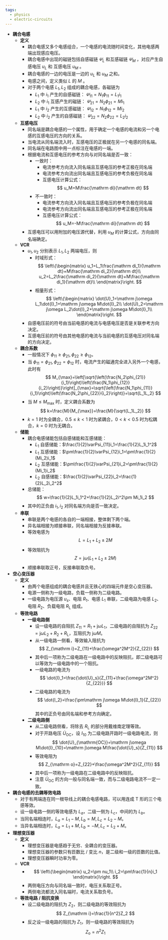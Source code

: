 ```yaml
---
tags:
  - physics
  - electric-circuits
---
```

- **耦合电感**
    - **定义**
        - 耦合电感又多个电感组合，一个电感的电流随时间变化，其他电感两端出现感应电压。
        - 耦合电感中出现的磁链包括自感磁链 $\varPsi_{L}$ 和互感磁链 $\varPsi_M$ ，对应产生自感电压 $u_L$ 和 互感电压 $u_M$ 。
        - 耦合电感的一边的电压是一边的 $u_L$ 和 $u_M$ 之和。
        - 电感之间，定义类似 $L$ 的 $M$ 。
        - 对于两个电感 $L_1,L_2$ 组成的耦合电感，各磁链为
            - $L_1$ 中 $i_1$ 产生的自感磁链： $\varPsi_{11}=N_1\phi_{11}=L_1i_1$
            - $L_2$ 中 $i_1$ 互感产生的磁链： $\varPsi_{21}=N_2\phi_{21}=Mi_1$
            - $L_1$ 中 $i_2$ 产生的互感磁链： $\varPsi_{12}=N_1\phi_{12}=Mi_2$
            - $L_2$ 中 $i_2$ 产生的自感磁链： $\varPsi_{22}=N_2\phi_{22}=L_2i_2$
    - **互感电压**
        - 同名端是耦合电感的一个属性，用于确定一个电感的电流和另一个电感的互感电压的方向的关系。
        - 当电流从同名端流入时，互感电压的正极就在另一个电感的同名端。
        - 同名端在电路图中用一点标注在电感的一端。
        - 根据电流和互感电压的参考方向与对同名端是否一致：
            - 一致时：
                - 电流参考方向流入同名端且互感电压的参考正极在同名端
                - 电流参考方向流出同名端且互感电压的参考负极在同名端
                - 互感电压计算公式：
                  $$
                  u_M=M\frac{\mathrm di}{\mathrm dt}
                  $$
            - 不一致时：
                - 电流参考方向流入同名端且互感电压的参考负极在同名端
                - 电流参考方向流出同名端且互感电压的参考正极在同名端
                - 互感电压计算公式：
                  $$
                  u_M=-M\frac{\mathrm di}{\mathrm dt}
                  $$
        - 互感电压可以用附加的电压源代替，利用 $u_M$ 的计算公式，方向由同名端确定。
    - **VCR**
        - $u_1,u_2$ 分别表示 $L_1,L_2$ 两端电压，则
            - 时域形式：
              $$
              \left\{\begin{matrix}
              u_1=L_1\frac{\mathrm di_1}{\mathrm dt}+M\frac{\mathrm di_2}{\mathrm dt}\\
              u_2=L_2\frac{\mathrm di_2}{\mathrm dt}+M\frac{\mathrm di_1}{\mathrm dt}\\
              \end{matrix}\right.
              $$
            - 相量形式：
              $$
              \left\{\begin{matrix}
              \dot{U}_1=\mathrm j\omega L_1\dot{I}_1+\mathrm j\omega M\dot{I}_2\\
              \dot{U}_2=\mathrm j\omega L_2\dot{I}_2+\mathrm j\omega M\dot{I}_1\\
              \end{matrix}\right.
              $$
        - 自感电压前的符号由当前电感的电流与电感电压是否是关联参考方向决定。
        - 互感电压前的符号由其他电感的电流与当前电感的互感电压对同名端的方向决定。
    - **耦合系数**
        - 一般情况下 $\phi_{11}\ge\phi_{21},\phi_{22}\ge\phi_{12}$。
        - 当 $\phi_{11}=\phi_{21},\phi_{22}=\phi_{12}$ 时，电流产生的磁通完全进入另外一个电感，此时有
          $$
          M_{\max}=\left[\sqrt{\left(\frac{N_2\phi_{21}}{i_1}\right)\left(\frac{N_1\phi_{12}}{i_2}\right)}\right]_{\max}=\sqrt{\left(\frac{N_1\phi_{11}}{i_1}\right)\left(\frac{N_2\phi_{22}}{i_2}\right)}=\sqrt{L_1L_2}
          $$
        - 当 $M\le M_{\max}$ 时，定义耦合系数为
          $$
          k=\frac{M}{M_{\max}}=\frac{M}{\sqrt{L_1L_2}}
          $$
        - $k=1$ 时为全耦合，$0.5\le k<1$ 时为紧耦合，$0<k<0.5$ 时为松耦合，$k=0$ 时为无耦合。
    - **储能**
        - 耦合电感储能包括自感储能和互感储能：
            - $L_1$ 自感储能：$\frac{1}{2}\varPsi_{11}i_1=\frac{1}{2}L_1i_1^2$
            - $L_1$ 互感储能：$\pm\frac{1}{2}\varPsi_{12}i_1=\pm\frac{1}{2}(Mi_2)i_1$
            - $L_2$ 互感储能：$\pm\frac{1}{2}\varPsi_{21}i_2=\pm\frac{1}{2}(Mi_1)i_2$
            - $L_2$ 自感储能：$\frac{1}{2}\varPsi_{22}i_2=\frac{1}{2}L_2i_2^2$
        - 总储能：
          $$
          w=\frac{1}{2}L_1i_1^2+\frac{1}{2}L_2i^2\pm Mi_1i_2
          $$
        - 其中的正负由 $i_1,i_2$ 对同名端方向是否一致决定。
    - **串联**
        - 串联是两个电感的各自的一端相接，整体剩下两个端。
        - 异名端相接为顺接串联，同名端相接为反接串联。
        - 等效电感为
          $$
          L=L_1+L_2\pm 2M
          $$
        - 等效阻抗为
          $$
          Z=\mathrm j\omega(L_1+L_2\pm 2M)
          $$
        - 顺接串联取正号，反接串联取负号。
- **空心变压器**
    - **定义**
        - 由两个电感组成的耦合电感并且无铁心的四端元件是空心变压器。
        - 电源一侧称为一级电路，负载一侧称为二级电路。
        - 一级电路为电压源 $u_s$、电阻 $R_1$、电感 $L_1$ 串联，二级电路为电感 $L_2$、电阻 $R_2$、负载电阻 $R_{\mathrm L}$ 组成。
    - **等效电路**
        - **一级电路侧**
            - 设一级电路的自阻抗 $Z_{11}=R_1+\mathrm j\omega L_1$，二级电路的自阻抗为 $Z_{22}=\mathrm j\omega L_2+R_2+R_{\mathrm L}$，互阻抗为 $\mathrm j\omega M$。
            - 从一级电路一侧看，等效输入阻抗为
              $$
              Z_{\mathrm i}=Z_{11}+\frac{\omega^2M^2}{Z_{22}}
              $$
            - 其中后一项称为二级电路在一级电路中的反映阻抗，即二级电路可以等效为一级电路中的一个阻抗。
            - 一级电路的电流为
              $$
              \dot{I}_1=\frac{\dot{U}_s}{Z_{11}+\frac{\omega^2M^2}{Z_{22}}}
              $$
            - 二级电路的电流为
              $$
              \dot{I_2}=\frac{\pm\mathrm j\omega M\dot{I}_1}{Z_{22}}
              $$
              其中的正负号由同名端和参考方向确定。
        - **二级电路侧**
            - 从二级电路侧看，将除去 $R_{\mathrm L}$ 的部分用戴维南定理等效。
            - 对于开路电压 $\dot{U}_{\mathrm{OC}}$，设 $I_{10}$ 为二级电路开路时一级电路电流，则
              $$
              \dot{U}_{\mathrm{OC}}=\mathrm j\omega M\dot{I}_{10}=\mathrm j\omega M\frac{\dot{U}_s}{Z_{11}}
              $$
            - 等效电阻为
              $$
              Z_{\mathrm o}=Z_{22}+\frac{\omega^2M^2}{Z_{11}}
              $$
            - 其中后一项称为一级电路在二级电路中的反映阻抗。
            - 注意 $\dot{U}_{\mathrm{OC}}$ 的方向一般与同名端一致，而与二级电路电流不一定一致。
- **耦合电感的去耦等效电路**
    - 对于有两端连在同一根导线上的耦合电感电路，可以用连成 T 形的三个电感等效。
    - 设一级电路一侧的等效电感为 $L_a$，二级一侧为 $L_c$，中间的为 $L_b$。
    - 当同名端相连时，$L_a=L_1-M,L_b=M,L_c=L_2-M$。
    - 当异名端相连时，$L_a=L_1+M,L_b=-M,L_c=L_2+M$。
- **理想变压器**
    - **定义**
        - 理想变压器是电感趋于无穷、全耦合的变压器。
        - 理想变压器的参数只有匝数比 / 变比 $n$，是二级和一级的匝数的比值。
        - 理想变压器瞬时功率为零。
    - **VCR**
        - $$
          \left\{\begin{matrix}
          u_2=\pm nu_1\\
          i_2=\pm\frac{1}{n}i_1
          \end{matrix}\right.
          $$
        - 两侧电压方向与同名端一致时，电压关系取正号。
        - 两侧电流都流入同名端时，电流关系取负号。
    - **等效电路 / 阻抗变换**
        - 设二级电路的阻抗为 $Z_2$，则二级电路的等效阻抗为
          $$
          Z_{\mathrm i}=\frac{1}{n^2}Z_2
          $$
        - 反之设一级电路的阻抗为 $Z_1$，则一级电路的等效阻抗为
          $$
          Z_{\mathrm o}=n^2 Z_1
          $$
